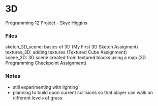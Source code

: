 # 3D
Programming 12 Project - Skye Higgins

### Files
sketch_3D_scene: basics of 3D (My First 3D Sketch Assigment)  
textures_3D: adding textures (Textured Cube Assignment)  
scene_3D: 3D scene created from textured blocks using a map (3D Programming Checkpoint Assignment)  

### Notes
* still experimenting with lighting
* planning to build upon current collisions so that player can walk on different levels of grass
